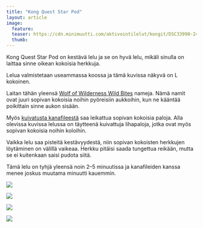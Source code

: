 ```yaml
---
title: "Kong Quest Star Pod"
layout: article
image:
  feature:
  teaser: https://cdn.minimuutti.com/aktivointilelut/kongit/DSC33990-245px.jpg
  thumb:
---
```



Kong Quest Star Pod on kestävä lelu ja se on hyvä lelu, mikäli sinulla on laittaa sinne oikean kokoisia herkkuja.

Lelua valmistetaan useammassa koossa ja tämä kuvissa näkyvä on L kokoinen.

Laitan tähän yleensä [Wolf of Wilderness Wild Bites](http://clk.tradedoubler.com/click?p(210840)a(2526211)g(19927404)url(https://www.zooplus.fi/shop/koirat/luut/wolf_of_wiilderness/wolf_of_wilderness_lihakuutiot/688392?rrec=true&pr=product1_rr&slot=1&exprienceid=7837&strategyid=103144)) nameja. Nämä namit ovat juuri sopivan kokoisia noihin pyöreisiin aukkoihin, kun ne kääntää poikittain sinne aukon sisään.

Myös [kuivatusta kanafileestä](http://clk.tradedoubler.com/click?p(210840)a(2526211)g(19927404)url(http://www.zooplus.fi/shop/koirat/luut/rocco/rocco_puruliuskat/534985)) saa leikattua sopivan kokoisia paloja. Alla olevissa kuvissa lelussa on täytteenä kuivattuja lihapaloja, jotka ovat myös sopivan kokoisia noihin koloihin.

Vaikka lelu saa pisteitä kestävyydestä, niin sopivan kokoisten herkkujen löytäminen on välillä vaikeaa. Herkku pitäisi saada tungettua reikään, mutta se ei kuitenkaan saisi pudota siitä.

Tämä lelu on tyhjä yleensä noin 2–5 minuutissa ja kanafileiden kanssa menee joskus muutama minuutti kauemmin.

![](https://cdn.minimuutti.com/aktivointilelut/kongit/DSC33990-800px.jpg)

![](https://cdn.minimuutti.com/aktivointilelut/kongit/DSC34029-800px.jpg)

![](https://cdn.minimuutti.com/aktivointilelut/kongit/DSC34066-800px.jpg)

![](https://cdn.minimuutti.com/aktivointilelut/kongit/DSC34032-800px.jpg)
